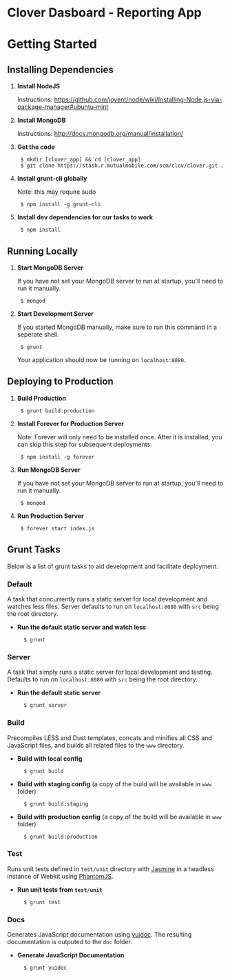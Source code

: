 Clover Dasboard - Reporting App
======

# Getting Started

## Installing Dependencies

1. __Install NodeJS__

    Instructions: https://github.com/joyent/node/wiki/Installing-Node.js-via-package-manager#ubuntu-mint

2. __Install MongoDB__

    Instructions: http://docs.mongodb.org/manual/installation/

3. __Get the code__

        $ mkdir [clover_app] && cd [clover_app]
        $ git clone https://stash.r.mutualmobile.com/scm/clov/clover.git .

4. __Install grunt-cli globally__

    Note: this may require sudo

        $ npm install -g grunt-cli

5. __Install dev dependencies for our tasks to work__

        $ npm install


## Running Locally

1. __Start MongoDB Server__

    If you have not set your MongoDB server to run at startup, you'll need to run it manually.

        $ mongod

2. __Start Development Server__

    If you started MongoDB manually, make sure to run this command in a seperate shell.

        $ grunt

    Your application should now be running on `localhost:8080`.


## Deploying to Production

1. __Build Production__

        $ grunt build:production

2. __Install Forever for Production Server__

    Note: Forever will only need to be installed once. After it is installed, you can skip this step for subsequent deployments.

        $ npm install -g forever

3. __Run MongoDB Server__

    If you have not set your MongoDB server to run at startup, you'll need to run it manually.

        $ mongod

4. __Run Production Server__

        $ forever start index.js


## Grunt Tasks

Below is a list of grunt tasks to aid development and facilitate deployment.

### Default

A task that concurrently runs a static server for local development and watches less files. Server defaults to run on `localhost:8080` with `src` being the root directory.

- __Run the default static server and watch less__


        $ grunt


### Server

A task that simply runs a static server for local development and testing. Defaults to run on `localhost:8080` with `src` being the root directory.

- __Run the default static server__


        $ grunt server


### Build

Precompiles LESS and Dust templates, concats and minifies all CSS and JavaScript files, and builds all related files to the `www` directory.

- __Build with local config__


        $ grunt build


- __Build with staging config__ (a copy of the build will be available in `www` folder)


        $ grunt build:staging


- __Build with production config__ (a copy of the build will be available in `www` folder)


        $ grunt build:production


### Test

Runs unit tests defined in `test/unit` directory with [Jasmine](http://pivotal.github.com/jasmine/) in a headless instance of Webkit using [PhantomJS](http://phantomjs.org/).

- __Run unit tests from `test/unit`__


        $ grunt test


### Docs

Generates JavaScript documentation using [yuidoc](https://github.com/gruntjs/grunt-contrib-yuidoc). The resulting documentation is outputed to the `doc` folder.

- __Generate JavaScript Documentation__


        $ grunt yuidoc
